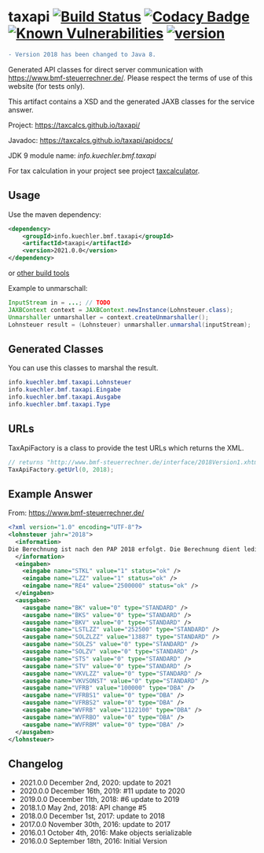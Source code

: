 # taxapi [![Build Status](https://travis-ci.org/taxcalcs/taxapi.svg?branch=master)](https://travis-ci.org/taxcalcs/taxapi) [![Codacy Badge](https://app.codacy.com/project/badge/Grade/ed625cdbf61644a58c486d68822754d2)](https://www.codacy.com/gh/taxcalcs/taxapi/dashboard) [![Known Vulnerabilities](https://snyk.io/test/github/taxcalcs/taxapi/badge.svg?targetFile=pom.xml)](https://snyk.io/test/github/taxcalcs/taxapi?targetFile=pom.xml) [![version](https://maven-badges.herokuapp.com/maven-central/info.kuechler.bmf.taxapi/taxapi/badge.svg)](http://search.maven.org/#search|gav|1|g%3A%22info.kuechler.bmf.taxapi%22%20AND%20a%3A%22taxapi%22) 

```diff
- Version 2018 has been changed to Java 8.
```

Generated API classes for direct server communication with <https://www.bmf-steuerrechner.de/>.
Please respect the terms of use of this website (for tests only).

This artifact contains a XSD and the generated JAXB classes for the service answer.

Project: <https://taxcalcs.github.io/taxapi/>

Javadoc: <https://taxcalcs.github.io/taxapi/apidocs/>

JDK 9 module name: *info.kuechler.bmf.taxapi*

For tax calculation in your project see project [taxcalculator](https://github.com/taxcalcs/taxcalculator).

## Usage

Use the maven dependency:

```xml
<dependency>
	<groupId>info.kuechler.bmf.taxapi</groupId>
	<artifactId>taxapi</artifactId>
	<version>2021.0.0</version>
</dependency>
```
or [other build tools](https://admiralsmaster.github.io/taxapi/dependency-info.html)

Example to unmarschall:
```java
InputStream in = ...; // TODO
JAXBContext context = JAXBContext.newInstance(Lohnsteuer.class);
Unmarshaller unmarshaller = context.createUnmarshaller();
Lohnsteuer result = (Lohnsteuer) unmarshaller.unmarshal(inputStream);
```

## Generated Classes

You can use this classes to marshal the result.

```java
info.kuechler.bmf.taxapi.Lohnsteuer
info.kuechler.bmf.taxapi.Eingabe
info.kuechler.bmf.taxapi.Ausgabe
info.kuechler.bmf.taxapi.Type
```

## URLs

TaxApiFactory is a class to provide the test URLs which returns the XML.

```java
// returns "http://www.bmf-steuerrechner.de/interface/2018Version1.xhtml?code=Lohn2018"
TaxApiFactory.getUrl(0, 2018);
```

## Example Answer

From: <https://www.bmf-steuerrechner.de/>

```xml
<?xml version="1.0" encoding="UTF-8"?>
<lohnsteuer jahr="2018">
  <information>
Die Berechnung ist nach den PAP 2018 erfolgt. Die Berechnung dient lediglich der Qualitätssicherung. Die Externe Schnittstelle des Lohn- und Einkommensteuerrechner ist also nur für die Überprüfung ihrer Rechnung bestimmt und nicht dazu bestimmt, die Berechnung über ihn abzuwickeln.
  </information>
  <eingaben>
    <eingabe name="STKL" value="1" status="ok" />
    <eingabe name="LZZ" value="1" status="ok" />
    <eingabe name="RE4" value="2500000" status="ok" />
  </eingaben>
  <ausgaben>
    <ausgabe name="BK" value="0" type="STANDARD" />
    <ausgabe name="BKS" value="0" type="STANDARD" />
    <ausgabe name="BKV" value="0" type="STANDARD" />
    <ausgabe name="LSTLZZ" value="252500" type="STANDARD" />
    <ausgabe name="SOLZLZZ" value="13887" type="STANDARD" />
    <ausgabe name="SOLZS" value="0" type="STANDARD" />
    <ausgabe name="SOLZV" value="0" type="STANDARD" />
    <ausgabe name="STS" value="0" type="STANDARD" />
    <ausgabe name="STV" value="0" type="STANDARD" />
    <ausgabe name="VKVLZZ" value="0" type="STANDARD" />
    <ausgabe name="VKVSONST" value="0" type="STANDARD" />
    <ausgabe name="VFRB" value="100000" type="DBA" />
    <ausgabe name="VFRBS1" value="0" type="DBA" />
    <ausgabe name="VFRBS2" value="0" type="DBA" />
    <ausgabe name="WVFRB" value="1122100" type="DBA" />
    <ausgabe name="WVFRBO" value="0" type="DBA" />
    <ausgabe name="WVFRBM" value="0" type="DBA" />
  </ausgaben>
</lohnsteuer>
```

## Changelog

*   2021.0.0 December 2nd, 2020: update to 2021
*   2020.0.0 December 16th, 2019: \#11 update to 2020
*   2019.0.0 December 11th, 2018: \#6 update to 2019
*   2018.1.0 May 2nd, 2018: API change \#5
*   2018.0.0 December 1st, 2017: update to 2018
*   2017.0.0 November 30th, 2016: update to 2017
*   2016.0.1 October 4th, 2016: Make objects serializable
*   2016.0.0 September 18th, 2016: Initial Version
